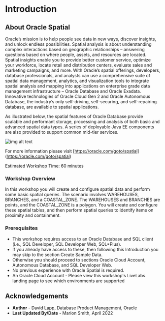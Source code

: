 # Introduction

## About Oracle Spatial

Oracle’s mission is to help people see data in new ways, discover insights, and unlock endless possibilities. Spatial analysis is about understanding complex interactions based on geographic relationships – answering questions based on where people, assets, and resources are located. Spatial insights enable you to provide better customer service, optimize your workforce, locate retail and distribution centers, evaluate sales and marketing campaigns, and more. With Oracle’s spatial offerings, developers, database professionals, and analysts can use a comprehensive suite of spatial data management, analytics, and visualization tools to integrate spatial analysis and mapping into applications on enterprise grade data management infrastructure – Oracle Database and Oracle Exadata. Innovative technologies of Oracle Cloud Gen 2 and Oracle Autonomous Database, the industry’s only self-driving, self-securing, and self-repairing database, are available to spatial applications. 

As illustrated below, the spatial features of Oracle Database provide scalable and performant storage, processing and analysis of both basic and advanced spatial data types. A series of deployable Java EE components are also provided to support common mid-tier services. 

  ![img alt text](./images/spatial-platform.png)

For more information please visit [https://oracle.com/goto/spatial] (https://oracle.com/goto/spatial)

Estimated Workshop Time: 60 minutes

### Workshop Overview

In this workshop you will create and configure spatial data and perform some basic spatial queries.  The scenario involves WAREHOUSES, BRANCHES, and a COASTAL\_ZONE. The WAREHOUSES and BRANCHES are points, and the COASTAL\_ZONE is a polygon. You will create and configure these spatial tables, and then perform spatial queries to identify items on proximity and containment.


### Prerequisites

- This workshop requires access to an Oracle Database and SQL client (i.e., SQL Developer, SQL Developer Web, SQL*Plus). 
- If you already have access to these, then following this Introduction you may skip to the section Create Sample Data. 
- Otherwise you should proceed to sections Oracle Cloud Account, Autonomous Database, and SQL Developer Web.
- No previous experience with Oracle Spatial is required.
- An Oracle Cloud Account - Please view this workshop's LiveLabs landing page to see which environments are supported

## Acknowledgements

* **Author** - David Lapp, Database Product Management, Oracle
* **Last Updated By/Date** - Marion Smith, April 2022


